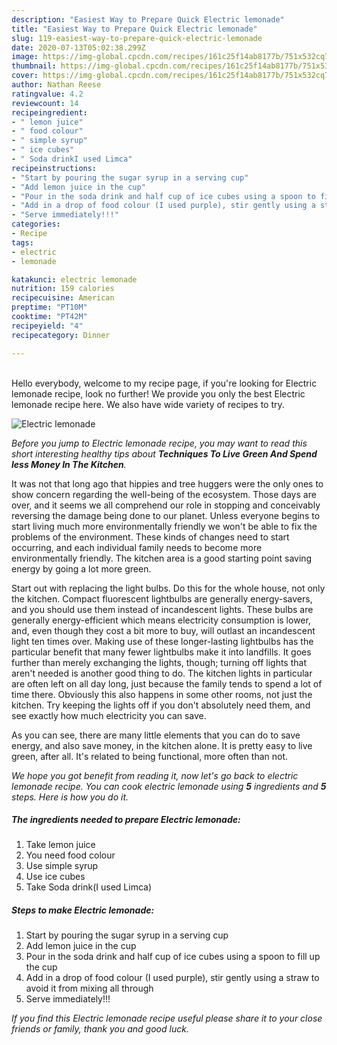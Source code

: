 ```yaml
---
description: "Easiest Way to Prepare Quick Electric lemonade"
title: "Easiest Way to Prepare Quick Electric lemonade"
slug: 119-easiest-way-to-prepare-quick-electric-lemonade
date: 2020-07-13T05:02:38.299Z
image: https://img-global.cpcdn.com/recipes/161c25f14ab8177b/751x532cq70/electric-lemonade-recipe-main-photo.jpg
thumbnail: https://img-global.cpcdn.com/recipes/161c25f14ab8177b/751x532cq70/electric-lemonade-recipe-main-photo.jpg
cover: https://img-global.cpcdn.com/recipes/161c25f14ab8177b/751x532cq70/electric-lemonade-recipe-main-photo.jpg
author: Nathan Reese
ratingvalue: 4.2
reviewcount: 14
recipeingredient:
- " lemon juice"
- " food colour"
- " simple syrup"
- " ice cubes"
- " Soda drinkI used Limca"
recipeinstructions:
- "Start by pouring the sugar syrup in a serving cup"
- "Add lemon juice in the cup"
- "Pour in the soda drink and half cup of ice cubes using a spoon to fill up the cup"
- "Add in a drop of food colour (I used purple), stir gently using a straw to avoid it from mixing all through"
- "Serve immediately!!!"
categories:
- Recipe
tags:
- electric
- lemonade

katakunci: electric lemonade 
nutrition: 159 calories
recipecuisine: American
preptime: "PT10M"
cooktime: "PT42M"
recipeyield: "4"
recipecategory: Dinner

---
```

<br>
Hello everybody, welcome to my recipe page, if you're looking for Electric lemonade recipe, look no further! We provide you only the best Electric lemonade recipe here. We also have wide variety of recipes to try.
<br>


![Electric lemonade](https://img-global.cpcdn.com/recipes/161c25f14ab8177b/751x532cq70/electric-lemonade-recipe-main-photo.jpg)

<i>Before you jump to Electric lemonade recipe, you may want to read this short interesting healthy tips about 
<strong>Techniques To Live Green And Spend less Money In The Kitchen</strong>.</i>
</br>

It was not that long ago that hippies and tree huggers were the only ones to show concern regarding the well-being of the ecosystem. Those days are over, and it seems we all comprehend our role in stopping and conceivably reversing the damage being done to our planet. Unless everyone begins to start living much more environmentally friendly we won't be able to fix the problems of the environment. These kinds of changes need to start occurring, and each individual family needs to become more environmentally friendly. The kitchen area is a good starting point saving energy by going a lot more green.

Start out with replacing the light bulbs. Do this for the whole house, not only the kitchen. Compact fluorescent lightbulbs are generally energy-savers, and you should use them instead of incandescent lights. These bulbs are generally energy-efficient which means electricity consumption is lower, and, even though they cost a bit more to buy, will outlast an incandescent light ten times over. Making use of these longer-lasting lightbulbs has the particular benefit that many fewer lightbulbs make it into landfills. It goes further than merely exchanging the lights, though; turning off lights that aren't needed is another good thing to do. The kitchen lights in particular are often left on all day long, just because the family tends to spend a lot of time there. Obviously this also happens in some other rooms, not just the kitchen. Try keeping the lights off if you don't absolutely need them, and see exactly how much electricity you can save.

As you can see, there are many little elements that you can do to save energy, and also save money, in the kitchen alone. It is pretty easy to live green, after all. It's related to being functional, more often than not.


<i>We hope you got benefit from reading it, now let's go back to electric lemonade recipe. You can cook electric lemonade using <strong>5</strong> ingredients and <strong>5</strong> steps. Here is how you do it.
</i>

##### The ingredients needed to prepare Electric lemonade:

1. Take  lemon juice
1. You need  food colour
1. Use  simple syrup
1. Use  ice cubes
1. Take  Soda drink(I used Limca)


##### Steps to make Electric lemonade:

1. Start by pouring the sugar syrup in a serving cup
1. Add lemon juice in the cup
1. Pour in the soda drink and half cup of ice cubes using a spoon to fill up the cup
1. Add in a drop of food colour (I used purple), stir gently using a straw to avoid it from mixing all through
1. Serve immediately!!!


<i>If you find this Electric lemonade recipe useful please share it to your close friends or family, thank you and good luck.</i>
